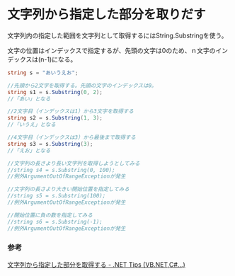 # 文字列から指定した部分を取りだす

文字列内の指定した範囲を文字列として取得するにはString.Substringを使う。

文字の位置はインデックスで指定するが、先頭の文字は0のため、ｎ文字のインデックスは(n-1)になる。

```c#
string s = "あいうえお";

//先頭から2文字を取得する。先頭の文字のインデックスは0。
string s1 = s.Substring(0, 2);
//「あい」となる

//2文字目（インデックスは1）から3文字を取得する
string s2 = s.Substring(1, 3);
//「いうえ」となる

//4文字目（インデックスは3）から最後まで取得する
string s3 = s.Substring(3);
//「えお」となる

//文字列の長さより長い文字列を取得しようとしてみる
//string s4 = s.Substring(0, 100);
//例外ArgumentOutOfRangeExceptionが発生

//文字列の長さより大きい開始位置を指定してみる
//string s5 = s.Substring(100);
//例外ArgumentOutOfRangeExceptionが発生

//開始位置に負の数を指定してみる
//string s6 = s.Substring(-1);
//例外ArgumentOutOfRangeExceptionが発生
```

### 参考

[文字列から指定した部分を取得する \- \.NET Tips \(VB\.NET,C\#\.\.\.\)](https://dobon.net/vb/dotnet/string/substring.html)